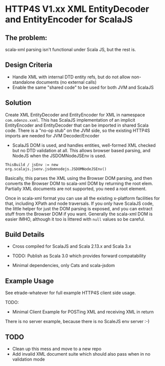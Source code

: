# HTTP4S V1.xx XML EntityDecoder and EntityEncoder for ScalaJS

## The problem:
scala-xml parsing isn't functional under Scala JS, but the rest is.

## Design Criteria
+ Handle XML with internal DTD entity refs, but do not allow non-standalone documents (no external calls)
+ Enable the same "shared code" to be used for both JVM and ScalaJS

## Solution

Create XML EntityDecoder and EntityEncoder for XML in namespace `com.odenzo.xxml`.
This has ScalaJS implementation of an implicit EntityEncoder and EntityDecoder that can be imported in shared Scala code.
There is a "no-op stub" on the JVM side, so the existing HTTP4S imports are needed for JVM Decoder/Encoder

+ ScalaJS DOM is used, and handles entities, well-formed XML checked but no DTD validation at all. This allows browser based 
parsing, and NodeJS when the JSDOMNodeJSEnv is used.

```ThisBuild / jsEnv := new org.scalajs.jsenv.jsdomnodejs.JSDOMNodeJSEnv()```

Basically, this parses the XML using the Browser DOM parsing, and then converts the Browser DOM to scala-xml DOM by returning the root elem.
Partially XML documents are not supported, you need a root element.

Once in scala-xml format you can use all the existing x-platform facilities for that, including XPath and node traversals.
If you only have ScalaJS code, the little helper for just the DOM parsing is exposed, and you can extract stuff from the Browser DOM if you 
want. Generally the scala-xml DOM is easier IMHO, although it too is littered with `null` values so be careful.

## Build Details
+ Cross compiled for ScalaJS and Scala 2.13.x and Scala 3.x 
+ TODO: Publish as Scala 3.0 which provides forward compatability

+ Minimal dependencies, only Cats and scala-jsdom 



## Example Usage

See etrade-whatever for full example HTTP4S client side usage.

TODO: 
- Minimal Client Example for POSTing XML and receiving XML in return

There is no server example, because there is no ScaleJS env server :-)


## TODO
- Clean up this mess and move to a new repo
- Add invalid XML document suite which should also pass when in no validation mode